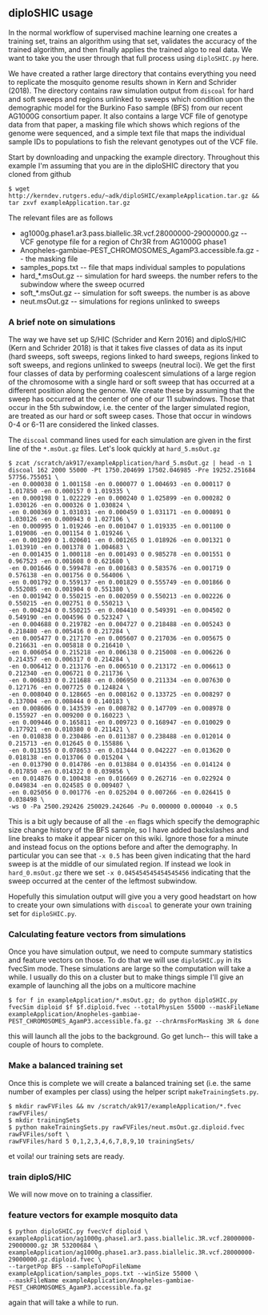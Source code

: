 ## diploSHIC usage
In the normal workflow of supervised machine learning one creates a training set, trains an algorithm using that set, validates the accuracy of the trained algorithm, and then finally applies the trained algo to real data. We want to take you the user through that full process using `diploSHIC.py` here. 

We have created a rather large directory that contains everything you need to replicate the mosquito genome results shown in Kern and Schrider (2018). The directory contains raw simulation output from `discoal` for hard and soft sweeps and regions unlinked to sweeps which condition upon the demographic model for the Burkino Faso sample (BFS) from our recent AG1000G consortium paper. It also contains a large VCF file of genotype data from that paper, a masking file which shows which regions of the genome were sequenced, and a simple text file that maps the individual sample IDs to populations to fish the relevant genotypes out of the VCF file. 

Start by downloading and unpacking the example directory. Throughout this example I'm assuming that you are in the diploSHIC directory that you cloned from github
```
$ wget http://kerndev.rutgers.edu/~adk/diploSHIC/exampleApplication.tar.gz && tar zxvf exampleApplication.tar.gz
```
The relevant files are as follows
* ag1000g.phase1.ar3.pass.biallelic.3R.vcf.28000000-29000000.gz -- VCF genotype file for a region of Chr3R from AG1000G phase1
* Anopheles-gambiae-PEST_CHROMOSOMES_AgamP3.accessible.fa.gz -- the masking file
* samples_pops.txt -- file that maps individual samples to populations
* hard_*.msOut.gz -- simulation for hard sweeps. the number refers to the subwindow where the sweep ocurred
* soft_*.msOut.gz -- simulation for soft sweeps. the number is as above
* neut.msOut.gz -- simulations for regions unlinked to sweeps

### A brief note on simulations
The way we have set up S/HIC (Schrider and Kern 2016) and diploS/HIC (Kern and Schrider 2018) is that it takes five classes of data as its input (hard sweeps, soft sweeps, regions linked to hard sweeps, regions linked to soft sweeps, and regions unlinked to sweeps (neutral loci). We get the first four classes of data by performing coalescent simulations of a large region of the chromosome with a single hard or soft sweep that has occurred at a different position along the genome. We create these by assuming that the sweep has occurred at the center of one of our 11 subwindows. Those that occur in the 5th subwindow, i.e. the center of the larger simulated region, are treated as our hard or soft sweep cases. Those that occur in windows 0-4 or 6-11 are considered the linked classes. 

The `discoal` command lines used for each simulation are given in the first line of the `*.msOut.gz` files. Let's look quickly at `hard_5.msOut.gz`
```
$ zcat /scratch/ak917/exampleApplication/hard_5.msOut.gz | head -n 1
discoal 162 2000 55000 -Pt 1750.204699 17502.046985 -Pre 19252.251684 57756.755051 \
-en 0.000038 0 1.001158 -en 0.000077 0 1.004693 -en 0.000117 0 1.017850 -en 0.000157 0 1.019335 \ 
-en 0.000198 0 1.022229 -en 0.000240 0 1.025899 -en 0.000282 0 1.030126 -en 0.000326 0 1.030824 \ 
-en 0.000369 0 1.031031 -en 0.000459 0 1.031171 -en 0.000891 0 1.030126 -en 0.000943 0 1.027106 \ 
-en 0.000995 0 1.019246 -en 0.001047 0 1.019335 -en 0.001100 0 1.019086 -en 0.001154 0 1.019246 \ 
-en 0.001209 0 1.020601 -en 0.001265 0 1.018926 -en 0.001321 0 1.013910 -en 0.001378 0 1.004683 \ 
-en 0.001435 0 1.000118 -en 0.001493 0 0.985278 -en 0.001551 0 0.967523 -en 0.001608 0 0.621680 \ 
-en 0.001646 0 0.599478 -en 0.001683 0 0.583576 -en 0.001719 0 0.576138 -en 0.001756 0 0.564006 \ 
-en 0.001792 0 0.559137 -en 0.001829 0 0.555749 -en 0.001866 0 0.552085 -en 0.001904 0 0.551380 \ 
-en 0.001942 0 0.550215 -en 0.002059 0 0.550213 -en 0.002226 0 0.550215 -en 0.002751 0 0.550213 \ 
-en 0.004234 0 0.550215 -en 0.004410 0 0.549391 -en 0.004502 0 0.549190 -en 0.004596 0 0.523247 \ 
-en 0.004688 0 0.219782 -en 0.004727 0 0.218488 -en 0.005243 0 0.218480 -en 0.005416 0 0.217284 \
-en 0.005477 0 0.217170 -en 0.005607 0 0.217036 -en 0.005675 0 0.216631 -en 0.005818 0 0.216410 \ 
-en 0.006054 0 0.215218 -en 0.006138 0 0.215008 -en 0.006226 0 0.214357 -en 0.006317 0 0.214284 \ 
-en 0.006412 0 0.213176 -en 0.006510 0 0.213172 -en 0.006613 0 0.212340 -en 0.006721 0 0.211736 \ 
-en 0.006833 0 0.211688 -en 0.006950 0 0.211334 -en 0.007630 0 0.127176 -en 0.007725 0 0.124824 \ 
-en 0.008040 0 0.128665 -en 0.008162 0 0.133725 -en 0.008297 0 0.137004 -en 0.008444 0 0.140183 \ 
-en 0.008606 0 0.143539 -en 0.008782 0 0.147709 -en 0.008978 0 0.155927 -en 0.009200 0 0.160223 \ 
-en 0.009446 0 0.165811 -en 0.009723 0 0.168947 -en 0.010029 0 0.177921 -en 0.010380 0 0.211421 \ 
-en 0.010838 0 0.230486 -en 0.011387 0 0.238488 -en 0.012014 0 0.215713 -en 0.012645 0 0.155886 \
-en 0.013155 0 0.078653 -en 0.013444 0 0.042227 -en 0.013620 0 0.018138 -en 0.013706 0 0.015204 \
-en 0.013790 0 0.014786 -en 0.013884 0 0.014356 -en 0.014124 0 0.017850 -en 0.014322 0 0.039856 \
-en 0.014876 0 0.100438 -en 0.016669 0 0.262716 -en 0.022924 0 0.049834 -en 0.024585 0 0.009407 \
-en 0.025056 0 0.001776 -en 0.025204 0 0.007266 -en 0.026415 0 0.038498 \
-ws 0 -Pa 2500.292426 250029.242646 -Pu 0.000000 0.000040 -x 0.5
```
This is a bit ugly because of all the `-en` flags which specify the demographic size change history of the BFS sample, so I have added backslashes and line breaks to make it appear nicer on this wiki. Ignore those for a minute and instead focus on the options before and after the demography. In particular you can see that `-x 0.5` has been given indicating that the hard sweep is at the middle of our simulated region. If instead we look in `hard_0.msOut.gz` there we set `-x 0.045454545454545456` indicating that the sweep occurred at the center of the leftmost subwindow.

Hopefully this simulation output will give you a very good headstart on how to create your own simulations with `discoal` to generate your own training set for `diploSHIC.py`. 

### Calculating feature vectors from simulations
Once you have simulation output, we need to compute summary statistics and feature vectors on those. To do that we will use `diploSHIC.py` in its fvecSim mode. These simulations are large so the computation will take a while. I usually do this on a cluster but to make things simple I'll give an example of launching all the jobs on a multicore machine
```
$ for f in exampleApplication/*.msOut.gz; do python diploSHIC.py fvecSim diploid $f $f.diploid.fvec --totalPhysLen 55000 --maskFileName exampleApplication/Anopheles-gambiae-PEST_CHROMOSOMES_AgamP3.accessible.fa.gz --chrArmsForMasking 3R & done
```
this will launch all the jobs to the background. Go get lunch-- this will take a couple of hours to complete. 

### Make a balanced training set 
Once this is complete we will create a balanced training set (i.e. the same number of examples per class) using the helper script `makeTrainingSets.py`.
```
$ mkdir rawFVFiles && mv /scratch/ak917/exampleApplication/*.fvec rawFVFiles/
$ mkdir trainingSets
$ python makeTrainingSets.py rawFVFiles/neut.msOut.gz.diploid.fvec rawFVFiles/soft \
rawFVFiles/hard 5 0,1,2,3,4,6,7,8,9,10 trainingSets/
```
et voila! our training sets are ready.

### train diploS/HIC
We will now move on to training a classifier. 

### feature vectors for example mosquito data

```
$ python diploSHIC.py fvecVcf diploid \
exampleApplication/ag1000g.phase1.ar3.pass.biallelic.3R.vcf.28000000-29000000.gz 3R 53200684 \ exampleApplication/ag1000g.phase1.ar3.pass.biallelic.3R.vcf.28000000-29000000.gz.diploid.fvec \
--targetPop BFS --sampleToPopFileName exampleApplication/samples_pops.txt --winSize 55000 \ 
--maskFileName exampleApplication/Anopheles-gambiae-PEST_CHROMOSOMES_AgamP3.accessible.fa.gz
```
again that will take a while to run. 
